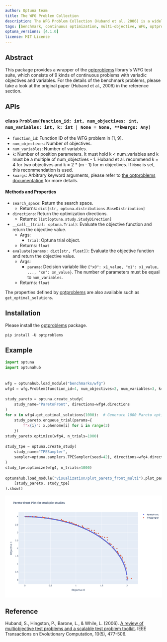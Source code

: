 ```yaml
---
author: Optuna team
title: The WFG Problem Collection
description: The WFG Problem Collection (Huband et al. 2006) is a widely-used benchmark suite for multi-objective optimization. This package is a wrapper of the optproblems library.
tags: [benchmark, continuous optimization, multi-objective, WFG, optproblems]
optuna_versions: [4.1.0]
license: MIT License
---
```


## Abstract

This package provides a wrapper of the [optproblems](https://www.simonwessing.de/optproblems/doc/index.html) library's WFG test suite, which consists of 9 kinds of continuous problems with variadic objectives and variables. For the details of the benchmark problems, please take a look at the original paper (Huband et al., 2006) in the reference section.

## APIs

### class `Problem(function_id: int, num_objectives: int, num_variables: int, k: int | None = None, **kwargs: Any)`

- `function_id`: Function ID of the WFG problem in \[1, 9\].
- `num_objectives`: Number of objectives.
- `num_variables`: Number of variables.
- `k`: Number of position parameters. It must hold k \< num_variables and k must be a multiple of num_objectives - 1. Huband et al. recommend k = 4 for two objectives and k = 2 * (m - 1) for m objectives. If `None` is set, this recommendation is used.
- `kwargs`: Arbitrary keyword arguments, please refer to [the optproblems documentation](https://www.simonwessing.de/optproblems/doc/wfg.html) for more details.

#### Methods and Properties

- `search_space`: Return the search space.
  - Returns: `dict[str, optuna.distributions.BaseDistribution]`
- `directions`: Return the optimization directions.
  - Returns: `list[optuna.study.StudyDirection]`
- `__call__(trial: optuna.Trial)`: Evaluate the objective function and return the objective value.
  - Args:
    - `trial`: Optuna trial object.
  - Returns: `float`
- `evaluate(params: dict[str, float])`: Evaluate the objective function and return the objective value.
  - Args:
    - `params`: Decision variable like `{"x0": x1_value, "x1": x1_value, ..., "xn": xn_value}`. The number of parameters must be equal to `num_variables`.
  - Returns: `float`

The properties defined by [optproblems](https://www.simonwessing.de/optproblems/doc/wfg.html) are also available such as `get_optimal_solutions`.

## Installation

Please install the [optproblems](https://pypi.org/project/optproblems/) package.

```shell
pip install -U optproblems
```

## Example

```python
import optuna
import optunahub


wfg = optunahub.load_module("benchmarks/wfg")
wfg4 = wfg.Problem(function_id=4, num_objectives=2, num_variables=3, k=1)

study_pareto = optuna.create_study(
    study_name="ParetoFront", directions=wfg4.directions
)
for x in wfg4.get_optimal_solutions(1000):  # Generate 1000 Pareto optimal solutions
    study_pareto.enqueue_trial(params={
        f"x{i}": x.phenome[i] for i in range(3)
    })
study_pareto.optimize(wfg4, n_trials=1000)

study_tpe = optuna.create_study(
    study_name="TPESampler",
    sampler=optuna.samplers.TPESampler(seed=42), directions=wfg4.directions
)
study_tpe.optimize(wfg4, n_trials=1000)

optunahub.load_module("visualization/plot_pareto_front_multi").plot_pareto_front(
    [study_pareto, study_tpe]
).show()
```

![Result](images/wfg4.png)

## Reference

Huband, S., Hingston, P., Barone, L., & While, L. (2006). [A review of multiobjective test problems and a scalable test problem toolkit](https://doi.org/10.1109/TEVC.2005.861417). IEEE Transactions on Evolutionary Computation, 10(5), 477-506.
